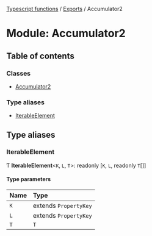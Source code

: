 [Typescript functions](../index.md) / [Exports](../modules.md) / Accumulator2

# Module: Accumulator2

## Table of contents

### Classes

- [Accumulator2](../classes/Accumulator2.Accumulator2-1.md)

### Type aliases

- [IterableElement](Accumulator2.md#iterableelement)

## Type aliases

### IterableElement

Ƭ **IterableElement**<`K`, `L`, `T`\>: readonly [`K`, `L`, readonly `T`[]]

#### Type parameters

| Name | Type |
| :------ | :------ |
| `K` | extends `PropertyKey` |
| `L` | extends `PropertyKey` |
| `T` | `T` |
